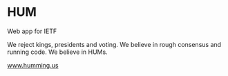 # HUM
Web app for IETF

We reject kings, presidents and voting.
We believe in rough consensus and running code.
We believe in HUMs.

www.humming.us

